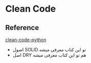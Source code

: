 # Clean Code

## Reference

[clean-code-python](https://github.com/SepehrRasouli/clean-code-python)

- <span dir="rtl">اصول</span> <span dir="ltr">SOLID</span> <span dir="rtl">تو این کتاب معرفی میشه</span>
- <span dir="rtl">اصل</span> <span dir="ltr">DRY</span> <span dir="rtl">هم تو این کتاب معرفی میشه</span>
